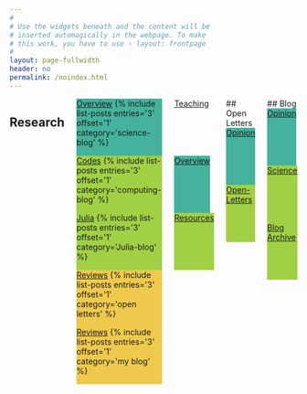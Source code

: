 ```yaml
---
#
# Use the widgets beneath and the content will be
# inserted automagically in the webpage. To make
# this work, you have to use › layout: frontpage
#
layout: page-fullwidth
header: no
permalink: /noindex.html
---
```

<div class="row">
<div class="medium-12 medium-pull-0 columns" markdown="1">

## Research
<div class="row">

<div class="small-4 columns"><div style="background: #45B29D; height: 100px;"><a href="#" class="button">Overview</a>
{% include list-posts entries='3' offset='1' category='science-blog' %}
</div></div>
<div class="small-4 columns"><div style="background: #A1D044; height: 100px;"><a href="#" class="button">Codes</a>
{% include list-posts entries='3' offset='1' category='computing-blog' %}
</div></div>
<div class="small-4 columns"><div style="background: #A1D044; height: 100px;"><a href="#" class="button">Julia</a>
{% include list-posts entries='3' offset='1' category='Julia-blog' %}
</div></div>
<div class="small-4 columns"><div style="background: #EFC94C; height: 100px;"><a href="#" class="button">Reviews</a>
{% include list-posts entries='3' offset='1' category='open letters' %}
</div></div>
<div class="small-4 columns"><div style="background: #EFC94C; height: 100px;"><a href="#" class="button">Reviews</a>
{% include list-posts entries='3' offset='1' category='my blog' %}
</div></div>
</div>


<div class="row">
<div class="small-1 columns"><div style="background: $white; height: 100px;"><a href="#">Teaching</a></div></div>
<div class="small-2 columns"><div style="background: #45B29D; height: 100px;"><a href="#" class="button">Overview</a></div></div>
<div class="small-2 columns"><div style="background: #A1D044; height: 100px;"><a href="#" class="button">Resources</a></div></div>
<div class="small-3 columns"><div style="background: $white; height: 100px;"></div></div>
<div class="small-3 columns"><div style="background: $white; height: 100px;"></div></div>
<div class="small-3 columns"><div style="background: $white; height: 100px;"></div></div>
<div class="small-3 columns"><div style="background: $white; height: 100px;"></div></div>
</div>


<div class="row">
## Open Letters
<div class="small-2 columns"><div style="background: #45B29D; height: 100px;"><a href="#" class="button">Opinion</a></div></div>
<div class="small-2 columns"><div style="background: #A1D044; height: 100px;"><a href="#" class="button">Open-Letters</a></div></div>
<div class="small-3 columns"><div style="background: $white; height: 100px;"></div></div>
<div class="small-3 columns"><div style="background: $white; height: 100px;"></div></div>
</div>


<div class="row">
## Blog
<div class="small-2 columns"><div style="background: #45B29D; height: 100px;"><a href="#" class="button">Opinion</a></div></div>
<div class="small-2 columns"><div style="background: #A1D044; height: 100px;"><a href="#" class="button">Science</a></div></div>
<div class="small-2 columns"><div style="background: #A1D044; height: 100px;"><a href="#" class="button">Blog Archive</a></div></div>
<div class="small-3 columns"><div style="background: $white; height: 100px;"></div></div>
<div class="small-3 columns"><div style="background: $white; height: 100px;"></div></div>
</div>


</div><!-- /.row -->
</div><!-- /.row -->
